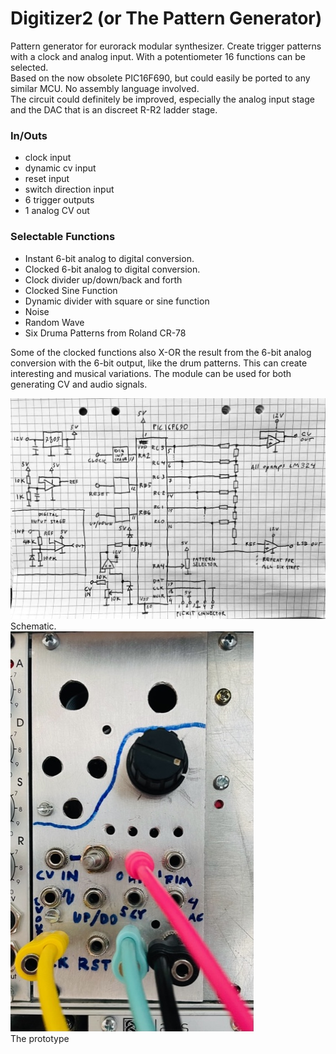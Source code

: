 # Digitizer2 (or The Pattern Generator)
Pattern generator for eurorack modular synthesizer. Create trigger patterns with a clock and analog input. With a potentiometer 16 functions can be selected.<br>
Based on the now obsolete PIC16F690, but could easily be ported to any similar MCU. No assembly language involved.<br>
The circuit could definitely be improved, especially the analog input stage and the DAC that is an discreet R-R2 ladder stage.<br>
### In/Outs
<ul>
  <li>clock input</li>
  <li>dynamic cv input</li>
  <li>reset input</li>
  <li>switch direction input</li>
  <li>6 trigger outputs</li>
  <li>1 analog CV out</li>
 </ul>
 
### Selectable Functions
<ul>
  <li>Instant 6-bit analog to digital conversion.</li>
  <li>Clocked 6-bit analog to digital conversion.</li>
  <li>Clock divider up/down/back and forth</li>
  <li>Clocked Sine Function</li>
  <li>Dynamic divider with square or sine function</li>
  <li>Noise</li>
  <li>Random Wave</li>
  <li>Six Druma Patterns from Roland CR-78</li>
</ul>
   
Some of the clocked functions also X-OR the result from the 6-bit analog conversion with the 6-bit output, like the drum patterns. 
This can create interesting and musical variations. The module can be used for both generating CV and audio signals.<br>

![Alt text](digitizer_schematic.jpg?raw=true "Schematic")<br>
Schematic.<br>
![Alt text](digitizer_prototype.jpg?raw=true "Picture of prototype")<br>
The prototype

  
